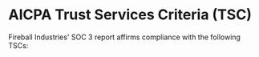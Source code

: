 # AICPA Trust Services Criteria (TSC)

Fireball Industries' SOC 3 report affirms compliance with the following TSCs:
